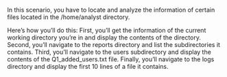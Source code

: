 In this scenario, you have to locate and analyze the information of certain files located in the /home/analyst directory.

Here’s how you’ll do this: First, you’ll get the information of the current working directory you’re in and display the contents of the directory. Second, you’ll navigate to the reports directory and list the subdirectories it contains. Third, you’ll navigate to the users subdirectory and display the contents of the Q1_added_users.txt file. Finally, you’ll navigate to the logs directory and display the first 10 lines of a file it contains.
